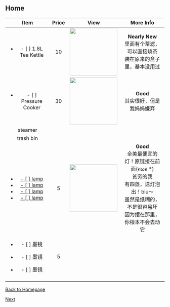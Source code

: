 ## Home

| Item | Price | View | More Info |
| :--: | :---: | :--: | :-------: |
| <ul><li>- [ ] 1.8L Tea Kettle</li></ul> |10| <img src="https://images-na.ssl-images-amazon.com/images/I/511BqA5MrYL.jpg" width="150" /> | **Nearly New** <br />里面有个茶滤，可以直接烧茶<br />装在原来的盒子里，基本没用过 |
|<ul><li>- [ ] Pressure Cooker</li></ul>|30|<img src="https://ws3.sinaimg.cn/large/006tNbRwly1fucppmb9rfj30m80m8q3n.jpg" width="150" />|**Good**<br />其实很好，但是我妈妈嫌弃|
|steamer||||
|trash bin||||
|<a href="https://bit.ly/2Augzj9"><ul><li>- [ ] lamp </li><li>- [ ] lamp </li><li>- [ ] lamp </li><li>- [ ] lamp </li></ul></a>|5|<img src="https://www.ikea.com/PIAimages/0529949_PE646443_S5.JPG" width="150" />|**Good**<br />全美最便宜的灯！原链接在前面(ฅωฅ *)<br />贫穷的我<br />有四盏，送灯泡出！biu～<br />虽然是纸糊的，不是很容易坏<br />因为摆在那里，你根本不会去动它|
|<ul><li>- [ ] 墨镜</li></ul><ul><li>- [ ] 墨镜</li></ul><ul><li>- [ ] 墨镜</li></ul>|5|||
|  |  |  |  |



[Back to Homepage](https://github.com/radium0729/Personal-Sale/blob/master/README.md)

[Next](https://github.com/radium0729/Personal-Sale/blob/master/Cosmetics.md)
